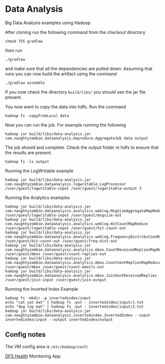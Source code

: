 # Data Analysis
Big Data Analysis examples using Hadoop

After cloning run the following command from the checkout directory

    chmod 755 gradlew
    
then run

    ./gradlew
    
and make sure that all the dependencies are pulled down. Assuming that runs you can now build the artifact using the command

    ./gradlew assemble
    
If you now check the directory `build/libs/` you should see the jar file present.  

You now want to copy the data into hdfs. Run the command

    hadoop fs -copyFromLocal data
    
Now you can run the job. For example running the following

    hadoop jar build/libs/data-analysis.jar com.naughtyzombie.dataanalysis.mapreduce.AggregateJob data output
    
The job should and complete. Check the output folder in hdfs to ensure that the results are present.

    hadoop fs -ls output
    
Running the LogWritable example

    hadoop jar build/libs/data-analysis.jar com.naughtyzombie.dataanalysis.logwritable.LogProcessor /user/guest/logwritable-input /user/guest/logwritable-output 3
    
Running the Analytics examples

    hadoop jar build/libs/data-analysis.jar com.naughtyzombie.dataanalysis.analytics.weblog.MsgSizeAggregateMapReduce /user/guest/logwritable-input /user/guest/msgsize-out
    hadoop jar build/libs/data-analysis.jar com.naughtyzombie.dataanalysis.analytics.weblog.HitCountMapReduce /user/guest/logwritable-input /user/guest/hit-count-out
    hadoop jar build/libs/data-analysis.jar com.naughtyzombie.dataanalysis.analytics.weblog.FrequencyDistributionMapReduce /user/guest/hit-count-out /user/guest/freq-dist-out
    hadoop jar build/libs/data-analysis.jar com.naughtyzombie.dataanalysis.analytics.mbox.CountReceivedRepliesMapReduce /user/guest/mbox /user/guest/count-replies-out
    hadoop jar build/libs/data-analysis.jar com.naughtyzombie.dataanalysis.analytics.mbox.CountSentRepliesMapReduce /user/guest/mbox /user/guest/count-emails-out
    hadoop jar build/libs/data-analysis.jar com.naughtyzombie.dataanalysis.analytics.mbox.JoinSentReceivedReplies /user/guest/join-input /user/guest/join-output
    
Running the Inverted Index Example

    hadoop fs -mkdir -p invertedindex/input
    echo "cat sat mat" | hadoop fs -put - invertedindex/input/1.txt
    echo "dog lay mat" | hadoop fs -put - invertedindex/input/2.txt
    hadoop jar build/libs/data-analysis.jar com.naughtyzombie.dataanalysis.invertedindex.InvertedIndex --input invertedindex/input --output invertedindex/output
    
## Config notes

The VM config area is `/etc/hadoop/conf/`

[DFS Health](http://192.168.0.10:50070/dfshealth.jsp) Monitoring App

